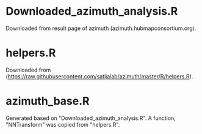 # Downloaded_azimuth_analysis.R
Downloaded from result page of azimuth (azimuth.hubmapconsortium.org).

# helpers.R
Downloaded from (https://raw.githubusercontent.com/satijalab/azimuth/master/R/helpers.R).

# azimuth_base.R
Generated based on "Downloaded_azimuth_analysis.R".
A function, "NNTransform" was copied from "helpers.R".



